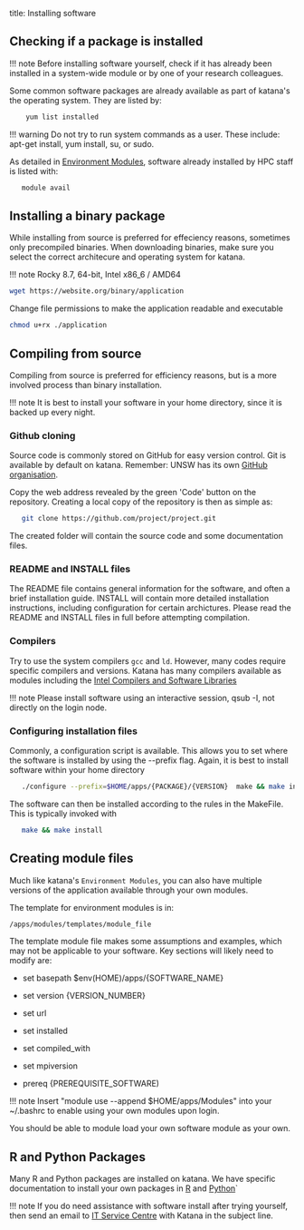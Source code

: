 title: Installing software


## Checking if a package is installed

!!! note
    Before installing software yourself, check if it has already been installed in a system-wide module or by one of your research colleagues.

Some common software packages are already available as part of katana's the operating system. They are listed by: 

``` bash 
    yum list installed
```

!!! warning
    Do not try to run system commands as a user. These include: apt-get install, yum install, su, or sudo. 

As detailed in [Environment Modules](./environment_modules.md), software already installed by HPC staff is listed with:

``` bash 
   module avail
```

## Installing a binary package

While installing from source is preferred for effeciency reasons, sometimes
only precompiled binaries. When downloading binaries, make sure you select the
correct architecure and operating system for katana.

!!! note
    Rocky 8.7, 64-bit, Intel x86_6 / AMD64

``` bash
wget https://website.org/binary/application  
```

Change file permissions to make the application readable and executable
   
``` bash
chmod u+rx ./application
```

## Compiling from source

Compiling from source is preferred for efficiency reasons, but is a more involved process than binary installation. 

!!! note
    It is best to install your software in your home directory, since it is backed up every night. 


### Github cloning

Source code is commonly stored on GitHub for easy version control. Git is available by default on katana. Remember: UNSW has its own [GitHub organisation](../using_katana/github.md).


Copy the web address revealed by the green 'Code' button on the repository. Creating a local copy of the repository is then as simple as:

``` bash
   git clone https://github.com/project/project.git
```

The created folder will contain the source code and some documentation files.

### README and INSTALL files

The README file contains general information for the software, and often a brief installation guide. INSTALL will contain more detailed installation instructions, including configuration for certain archictures.
Please read the README and INSTALL files in full before attempting compilation.

### Compilers 

Try to use the system compilers `gcc` and `ld`. However, many codes require specific compilers and versions. Katana has many compilers available as modules including the [Intel Compilers and Software Libraries](./intel_compilers_and_libraries.md)

!!! note 
    Please install software using an interactive session, qsub -I, not directly on the login node. 

### Configuring installation files

Commonly, a configuration script is available. This allows you to set where the software is installed by using the --prefix flag. Again, it is best to install software within your home directory 

``` bash
   ./configure --prefix=$HOME/apps/{PACKAGE}/{VERSION}  make && make install
```

The software can then be installed according to the rules in the MakeFile. This
is typically invoked with

``` bash
   make && make install
```

## Creating module files

Much like katana's `Environment Modules`, you can also have multiple versions
of the application available through your own modules.

The template for environment modules is in:

``` bash
/apps/modules/templates/module_file
```

The template module file makes some assumptions and examples, which may not be applicable to your software.
Key sections will likely need to modify are:

 
   * set      basepath          $env(HOME)/apps/{SOFTWARE_NAME}
   * set      version           {VERSION_NUMBER}        

   * set      url
   * set      installed

   * set      compiled_with
   * set      mpiversion

   * prereq     {PREREQUISITE_SOFTWARE)


!!! note
    Insert "module use --append $HOME/apps/Modules" into your ~/.bashrc to enable using your own modules upon login. 

You should be able to module load your own software module as your own.

## R and Python Packages

Many R and Python packages are installed on katana. We have specific documentation to install your own packages in [R](./r.md#installing-libraries) and [Python](./python.md#pip3---the-python-package-manager-the-package-installer-for-python)`

!!! note
    If you do need assistance with software install after trying yourself, then send an email to [IT Service Centre](mailto:ITServiceCentre@unsw.edu.au) with Katana in the subject line.
